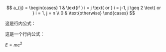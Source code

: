 
$$
a_{ij} = \begin{cases} 
1 & \text{if } i = j \text{ or } i = j-1, j \geq 2 \text{ or } i = 1, j = n \\
0 & \text{otherwise}
\end{cases}
$$


这是行内公式：

这是一个行内公式：


$E=mc^2$

